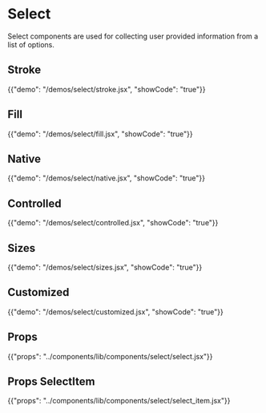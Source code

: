 # Select

Select components are used for collecting user provided information from a list of options.

## Stroke

{{"demo": "/demos/select/stroke.jsx", "showCode": "true"}}

## Fill

{{"demo": "/demos/select/fill.jsx", "showCode": "true"}}

## Native

{{"demo": "/demos/select/native.jsx", "showCode": "true"}}

## Controlled

{{"demo": "/demos/select/controlled.jsx", "showCode": "true"}}

## Sizes

{{"demo": "/demos/select/sizes.jsx", "showCode": "true"}}

## Customized

{{"demo": "/demos/select/customized.jsx", "showCode": "true"}}

## Props

{{"props": "../components/lib/components/select/select.jsx"}}

## Props SelectItem

{{"props": "../components/lib/components/select/select_item.jsx"}}